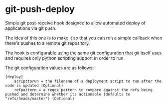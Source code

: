 git-push-deploy
===============

Simple git post-receive hook designed to allow automated deploy of applications via git push.

The idea of this one is to make it so that you can run a simple callback when there's pushes to a remote git repository.

The hook is configurable using the same git configuration that git itself uses and requires only python scripting support in order to run.

The git configuration values are as follows:

    [deploy]
        scripttorun = the filename of a deployment script to run after the code is updated (Optional)
        refpattern = a regex pattern to compare against the refs being pushed and determine whether its actionable (defaults to "refs/heads/master") (Optional)
